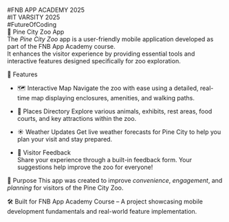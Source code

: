 #FNB APP ACADEMY 2025<br>
#IT VARSITY 2025<br>
#FutureOfCoding<br>
🦁 Pine City Zoo App<br>
 The *Pine City Zoo* app is a user-friendly mobile application developed as part of the FNB App Academy course.<br>
 It enhances the visitor experience by providing essential tools and interactive features designed specifically for zoo exploration.<br>

  📱 Features<br>
- 🗺️ Interactive Map 
  Navigate the zoo with ease using a detailed, real-time map displaying enclosures, amenities, and walking paths.<br>

- 📍 Places Directory
  Explore various animals, exhibits, rest areas, food courts, and key attractions within the zoo.<br>

- ☀️ Weather Updates 
  Get live weather forecasts for Pine City to help you plan your visit and stay prepared.<br>

- 💬 Visitor Feedback  
  Share your experience through a built-in feedback form. Your suggestions help improve the zoo for everyone!<br>

🚀 Purpose
This app was created to improve *convenience*, *engagement*, and *planning* for visitors of the Pine City Zoo.<br>

🛠️ Built for
FNB App Academy Course – A project showcasing mobile development fundamentals and real-world feature implementation.<br>
